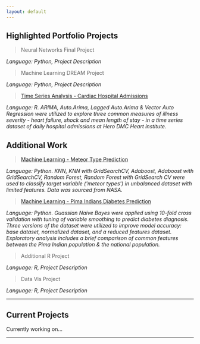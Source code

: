 ```yaml
---
layout: default
---
```

## Highlighted Portfolio Projects ## 

> Neural Networks Final Project

_Language: Python, Project Description_

> Machine Learning DREAM Project

_Language: Python, Project Description_

> [Time Series Analysis - Cardiac Hospital Admissions](./tsa_cardiac.html)

_Language: R. ARIMA, Auto.Arima, Lagged Auto.Arima & Vector Auto Regression were utilized to explore three common measures of illness severity - heart failure, shock and mean length of stay - in a time series dataset of daily hospital admissions at Hero DMC Heart institute._

## Additional Work ##

>[Machine Learning - Meteor Type Prediction](./ml_meteor.html)

_Language: Python. KNN, KNN with GridSearchCV, Adaboost, Adaboost with GridSearchCV, Random Forest, Random Forest with GridSearch CV were used to classify target variable ('meteor types') in unbalanced dataset with limited features. Data was sourced from NASA._

>[Machine Learning - Pima Indians Diabetes Prediction](./ml_diabetes.html)

_Language: Python. Guassian Naive Bayes were applied using 10-fold cross validation with tuning of variable smoothing to predict diabetes diagnosis. Three versions of the dataset were utilized to improve model accuracy: base dataset, normalized dataset, and a reduced features dataset. Exploratory analysis includes a brief comparison of common features between the Pima Indian population & the national population._

> Additional R Project

_Language: R, Project Description_

> Data Vis Project

_Language: R, Project Description_

* * *
## Current Projects ##
Currently working on...

* * *
